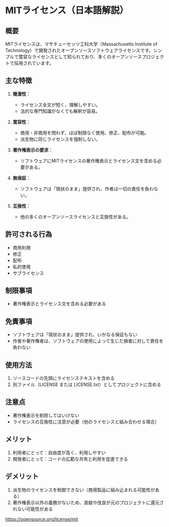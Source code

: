 # MITライセンス（日本語解説）

## 概要
MITライセンスは、マサチューセッツ工科大学（Massachusetts Institute of Technology）で開発されたオープンソースソフトウェアライセンスです。シンプルで寛容なライセンスとして知られており、多くのオープンソースプロジェクトで採用されています。

## 主な特徴

1. **簡潔性**：
   - ライセンス全文が短く、理解しやすい。
   - 法的な専門知識がなくても解釈が容易。

2. **寛容性**：
   - 商用・非商用を問わず、ほぼ制限なく使用、修正、配布が可能。
   - 派生物に同じライセンスを強制しない。

3. **著作権表示の要求**：
   - ソフトウェアにMITライセンスの著作権表示とライセンス文を含める必要がある。

4. **無保証**：
   - ソフトウェアは「現状のまま」提供され、作者は一切の責任を負わない。

5. **互換性**：
   - 他の多くのオープンソースライセンスと互換性がある。

## 許可される行為
- 商用利用
- 修正
- 配布
- 私的使用
- サブライセンス

## 制限事項
- 著作権表示とライセンス文を含める必要がある

## 免責事項
- ソフトウェアは「現状のまま」提供され、いかなる保証もない
- 作者や著作権者は、ソフトウェアの使用によって生じた損害に対して責任を負わない

## 使用方法
1. ソースコードの先頭にライセンステキストを含める
2. 別ファイル（LICENSE または LICENSE.txt）としてプロジェクトに含める

## 注意点
- 著作権表示を削除してはいけない
- ライセンスの互換性に注意が必要（他のライセンスと組み合わせる場合）

## メリット
1. 利用者にとって：自由度が高く、利用しやすい
2. 開発者にとって：コードの広範な共有と利用を促進できる

## デメリット
1. 派生物のライセンスを制御できない（商用製品に組み込まれる可能性がある）
2. 著作権表示以外の義務がないため、貢献や改良が元のプロジェクトに還元されない可能性がある

https://opensource.org/license/mit